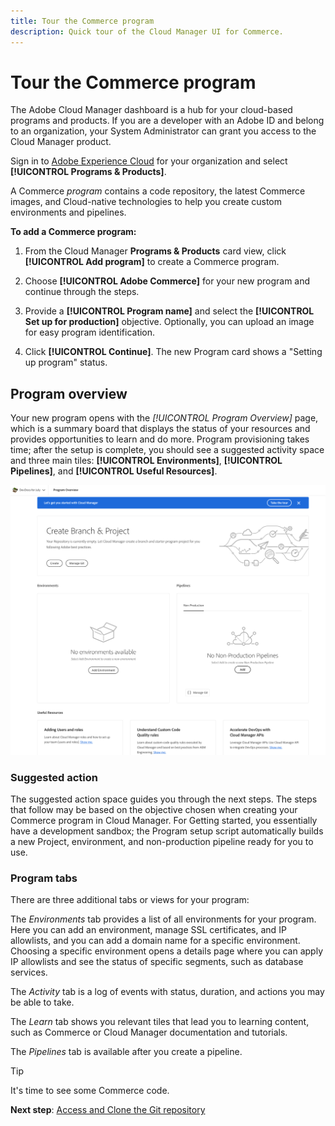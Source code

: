 ```yaml
---
title: Tour the Commerce program
description: Quick tour of the Cloud Manager UI for Commerce.
---
```

# Tour the Commerce program

The Adobe Cloud Manager dashboard is a hub for your cloud-based programs and products. If you are a developer with an Adobe ID and belong to an organization, your System Administrator can grant you access to the Cloud Manager product.

Sign in to [Adobe Experience Cloud][cm-dash] for your organization and select **[!UICONTROL Programs & Products]**.

A Commerce _program_ contains a code repository, the latest Commerce images, and Cloud-native technologies to help you create custom environments and pipelines.

**To add a Commerce program:**

1. From the Cloud Manager **Programs & Products** card view, click **[!UICONTROL Add program]** to create a Commerce program.

1. Choose **[!UICONTROL Adobe Commerce]** for your new program and continue through the steps.

1. Provide a **[!UICONTROL Program name]** and select the **[!UICONTROL Set up for production]** objective. Optionally, you can upload an image for easy program identification.

1. Click **[!UICONTROL Continue]**. The new Program card shows a "Setting up program" status.

## Program overview

Your new program opens with the _[!UICONTROL Program Overview]_ page, which is a summary board that displays the status of your resources and provides opportunities to learn and do more. Program provisioning takes time; after the setup is complete, you should see a suggested activity space and three main tiles: **[!UICONTROL Environments]**, **[!UICONTROL Pipelines]**, and **[!UICONTROL Useful Resources]**.

![Commerce overview](../assets/program-newdashboard.png)

### Suggested action

The suggested action space guides you through the next steps. The steps that follow may be based on the objective chosen when creating your Commerce program in Cloud Manager. For Getting started, you essentially have a development sandbox; the Program setup script automatically builds a new Project, environment, and non-production pipeline ready for you to use.

### Program tabs

There are three additional tabs or views for your program:

The _Environments_ tab provides a list of all environments for your program. Here you can add an environment, manage SSL certificates, and IP allowlists, and you can add a domain name for a specific environment. Choosing a specific environment opens a details page where you can apply IP allowlists and see the status of specific segments, such as database services.

The _Activity_ tab is a log of events with status, duration, and actions you may be able to take.

The _Learn_ tab shows you relevant tiles that lead you to learning content, such as Commerce or Cloud Manager documentation and tutorials.

The _Pipelines_ tab is available after you create a pipeline.

>[!TIP]
>
>It's time to see some Commerce code.
>
>**Next step**: [Access and Clone the Git repository](clone-git-repo.md)

<!-- link definitions -->
[cm-dash]: https://my.cloudmanager.adobe.com
